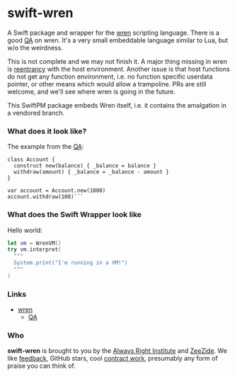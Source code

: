 # swift-wren

A Swift package and wrapper for the [wren](https://wren.io) scripting language.
There is a good [QA](https://wren.io/qa.html) on wren. It's a very small embeddable
language similar to Lua, but w/o the weirdness.

This is not complete and we may not finish it. A major thing missing in wren is 
[reentrancy](https://github.com/wren-lang/wren/issues/487)
with the host environment.
Another issue is that host functions do not get any function environment,
i.e. no function specific userdata pointer, or other means which would allow
a trampoline.
PRs are still welcome, and we'll see where wren is going in the future.

This SwiftPM package embeds Wren itself, i.e. it contains the amalgation in a vendored
branch.


### What does it look like?

The example from the [QA](https://wren.io/qa.html):

```wren
class Account {
  construct new(balance) { _balance = balance }
  withdraw(amount) { _balance = _balance - amount }
}

var account = Account.new(1000)
account.withdraw(100)```
```

### What does the Swift Wrapper look like

Hello world:

```swift
let vm = WrenVM()
try vm.interpret(
  """
  System.print("I'm running in a VM!")
  """
)
```


### Links

- [wren](https://wren.io)
  - [QA](https://wren.io/qa.html)

### Who

**swift-wren** is brought to you by
the
[Always Right Institute](https://www.alwaysrightinstitute.com)
and
[ZeeZide](http://zeezide.de).
We like 
[feedback](https://twitter.com/ar_institute), 
GitHub stars, 
cool [contract work](http://zeezide.com/en/services/services.html),
presumably any form of praise you can think of.
